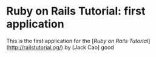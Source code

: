 # Ruby on Rails Tutorial: first application

This is the first application for the
[*Ruby on Rails Tutorial*] (http://railstutorial.og/)
by [Jack Cao] good

